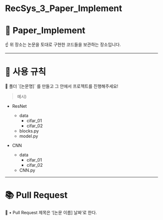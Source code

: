 # RecSys_3_Paper_Implement

# 📘 ****Paper_Implement****

<aside>
☝ 위 장소는 논문을 토대로 구현한 코드들을 보관하는 장소입니다.

</aside>

---

# 📖 사용 규칙

<aside>
🤝 폴더 `[논문명]` 를 만들고 그 안에서 프로젝트를 진행해주세요!

</aside>

> 예시)
> 

- ResNet
    - data
        - cifar_01
        - cifar_02
    - blocks.py
    - model.py

- CNN
    - data
        - cifar_01
        - cifar_02
    - CNN.py

---

# 📚 Pull Request

<aside>
🧾 • Pull Request 제목은 ‘[논문 이름] 날짜’로 한다.

</aside>
